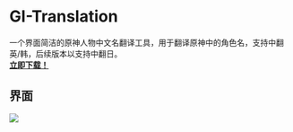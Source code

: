 # GI-Translation
一个界面简洁的原神人物中文名翻译工具，用于翻译原神中的角色名，支持中翻英/韩，后续版本以支持中翻日。  
**[立即下载！](https://github.com/baobaobaoPY/GI-Translation/releases)**
## 界面
![](https://private-user-images.githubusercontent.com/199593900/451247643-a881a182-df36-4b2f-a45c-2c0eea7045d4.png?jwt=eyJhbGciOiJIUzI1NiIsInR5cCI6IkpXVCJ9.eyJpc3MiOiJnaXRodWIuY29tIiwiYXVkIjoicmF3LmdpdGh1YnVzZXJjb250ZW50LmNvbSIsImtleSI6ImtleTUiLCJleHAiOjE3NDkzNDQyNTcsIm5iZiI6MTc0OTM0Mzk1NywicGF0aCI6Ii8xOTk1OTM5MDAvNDUxMjQ3NjQzLWE4ODFhMTgyLWRmMzYtNGIyZi1hNDVjLTJjMGVlYTcwNDVkNC5wbmc_WC1BbXotQWxnb3JpdGhtPUFXUzQtSE1BQy1TSEEyNTYmWC1BbXotQ3JlZGVudGlhbD1BS0lBVkNPRFlMU0E1M1BRSzRaQSUyRjIwMjUwNjA4JTJGdXMtZWFzdC0xJTJGczMlMkZhd3M0X3JlcXVlc3QmWC1BbXotRGF0ZT0yMDI1MDYwOFQwMDUyMzdaJlgtQW16LUV4cGlyZXM9MzAwJlgtQW16LVNpZ25hdHVyZT1jNjkyODJjYTg5M2Y1NzE0NGU1NGIwMjJjZTlmNDliZWZiMWUxYzMyMTJkYzA0ZWVjNmZmZDY1MTZkYTUxM2YzJlgtQW16LVNpZ25lZEhlYWRlcnM9aG9zdCJ9.xfz5sCTSk-GQuVDBqChoR21evextWPFRFh9l1xWviGo)
